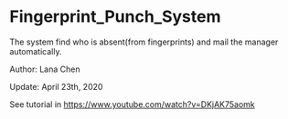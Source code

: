 # Fingerprint_Punch_System

The system find who is absent(from fingerprints) and mail the manager automatically.

Author: Lana Chen

Update: April 23th, 2020

See tutorial in https://www.youtube.com/watch?v=DKjAK75aomk
